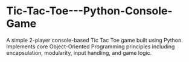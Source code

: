 # Tic-Tac-Toe---Python-Console-Game
A simple 2-player console-based Tic Tac Toe game built using Python.  Implements core Object-Oriented Programming principles including encapsulation, modularity, input handling, and game logic.
